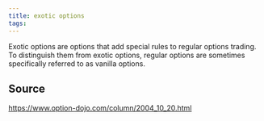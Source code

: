 ```yaml
---
title: exotic options
tags: 
---
```


Exotic options are options that add special rules to regular options trading. To distinguish them from exotic options, regular options are sometimes specifically referred to as vanilla options.

## Source
https://www.option-dojo.com/column/2004_10_20.html